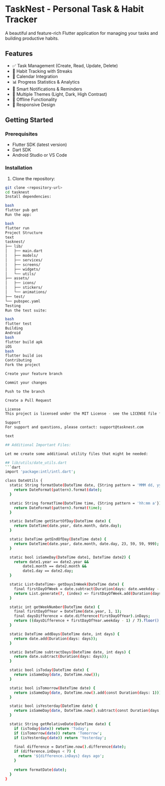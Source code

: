 # TaskNest - Personal Task & Habit Tracker

A beautiful and feature-rich Flutter application for managing your tasks and building productive habits.

## Features

- ✅ Task Management (Create, Read, Update, Delete)
- 🔄 Habit Tracking with Streaks
- 📅 Calendar Integration
- 📊 Progress Statistics & Analytics
- 🔔 Smart Notifications & Reminders
- 🎨 Multiple Themes (Light, Dark, High Contrast)
- 💾 Offline Functionality
- 📱 Responsive Design

## Getting Started

### Prerequisites

- Flutter SDK (latest version)
- Dart SDK
- Android Studio or VS Code

### Installation

1. Clone the repository:
```bash
git clone <repository-url>
cd tasknest
Install dependencies:

bash
flutter pub get
Run the app:

bash
flutter run
Project Structure
text
tasknest/
├── lib/
│   ├── main.dart
│   ├── models/
│   ├── services/
│   ├── screens/
│   ├── widgets/
│   └── utils/
├── assets/
│   ├── icons/
│   ├── stickers/
│   └── animations/
├── test/
└── pubspec.yaml
Testing
Run the test suite:

bash
flutter test
Building
Android
bash
flutter build apk
iOS
bash
flutter build ios
Contributing
Fork the project

Create your feature branch

Commit your changes

Push to the branch

Create a Pull Request

License
This project is licensed under the MIT License - see the LICENSE file for details.

Support
For support and questions, please contact: support@tasknest.com

text

## Additional Important Files:

Let me create some additional utility files that might be needed:

## lib/utils/date_utils.dart
```dart
import 'package:intl/intl.dart';

class DateUtils {
  static String formatDate(DateTime date, {String pattern = 'MMM dd, yyyy'}) {
    return DateFormat(pattern).format(date);
  }

  static String formatTime(DateTime time, {String pattern = 'hh:mm a'}) {
    return DateFormat(pattern).format(time);
  }

  static DateTime getStartOfDay(DateTime date) {
    return DateTime(date.year, date.month, date.day);
  }

  static DateTime getEndOfDay(DateTime date) {
    return DateTime(date.year, date.month, date.day, 23, 59, 59, 999);
  }

  static bool isSameDay(DateTime date1, DateTime date2) {
    return date1.year == date2.year &&
        date1.month == date2.month &&
        date1.day == date2.day;
  }

  static List<DateTime> getDaysInWeek(DateTime date) {
    final firstDayOfWeek = date.subtract(Duration(days: date.weekday - 1));
    return List.generate(7, (index) => firstDayOfWeek.add(Duration(days: index)));
  }

  static int getWeekNumber(DateTime date) {
    final firstDayOfYear = DateTime(date.year, 1, 1);
    final daysDifference = date.difference(firstDayOfYear).inDays;
    return ((daysDifference + firstDayOfYear.weekday - 1) / 7).floor() + 1;
  }

  static DateTime addDays(DateTime date, int days) {
    return date.add(Duration(days: days));
  }

  static DateTime subtractDays(DateTime date, int days) {
    return date.subtract(Duration(days: days));
  }

  static bool isToday(DateTime date) {
    return isSameDay(date, DateTime.now());
  }

  static bool isTomorrow(DateTime date) {
    return isSameDay(date, DateTime.now().add(const Duration(days: 1)));
  }

  static bool isYesterday(DateTime date) {
    return isSameDay(date, DateTime.now().subtract(const Duration(days: 1)));
  }

  static String getRelativeDate(DateTime date) {
    if (isToday(date)) return 'Today';
    if (isTomorrow(date)) return 'Tomorrow';
    if (isYesterday(date)) return 'Yesterday';
    
    final difference = DateTime.now().difference(date);
    if (difference.inDays < 7) {
      return '${difference.inDays} days ago';
    }
    
    return formatDate(date);
  }
}